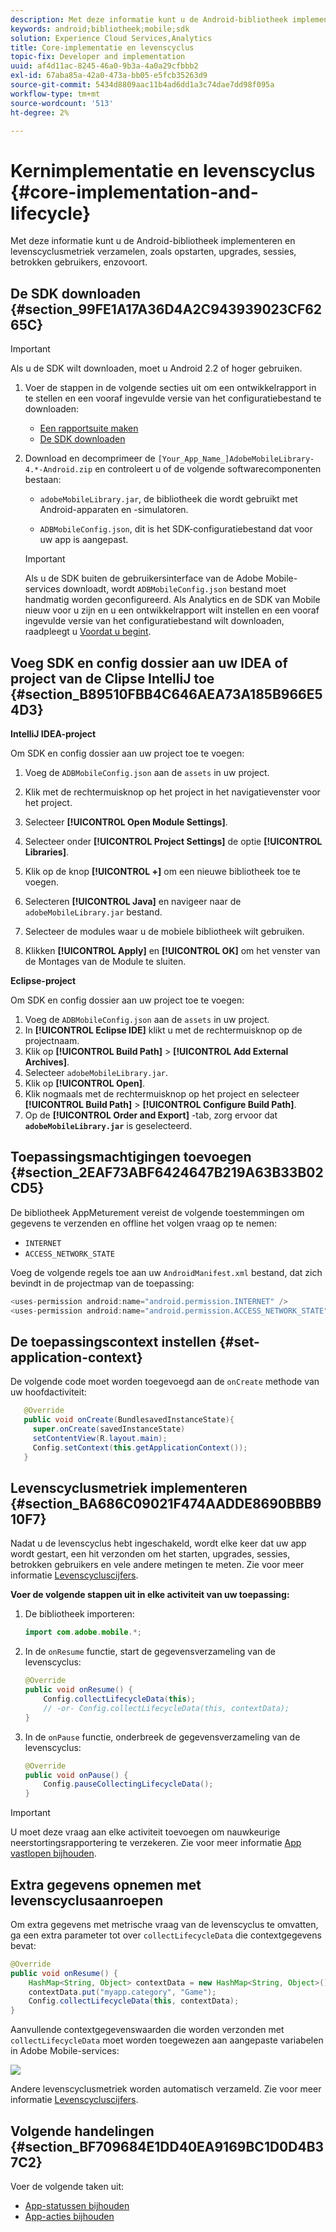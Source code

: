 ```yaml
---
description: Met deze informatie kunt u de Android-bibliotheek implementeren en levenscyclusmetriek verzamelen, zoals opstarten, upgrades, sessies, betrokken gebruikers, enzovoort.
keywords: android;bibliotheek;mobile;sdk
solution: Experience Cloud Services,Analytics
title: Core-implementatie en levenscyclus
topic-fix: Developer and implementation
uuid: af4d11ac-8245-46a0-9b3a-4a0a29cfbbb2
exl-id: 67aba85a-42a0-473a-bb05-e5fcb35263d9
source-git-commit: 5434d8809aac11b4ad6dd1a3c74dae7dd98f095a
workflow-type: tm+mt
source-wordcount: '513'
ht-degree: 2%

---
```


# Kernimplementatie en levenscyclus {#core-implementation-and-lifecycle}

Met deze informatie kunt u de Android-bibliotheek implementeren en levenscyclusmetriek verzamelen, zoals opstarten, upgrades, sessies, betrokken gebruikers, enzovoort.

## De SDK downloaden {#section_99FE1A17A36D4A2C943939023CF6265C}

>[!IMPORTANT]
>
>Als u de SDK wilt downloaden, moet u Android 2.2 of hoger gebruiken.

1. Voer de stappen in de volgende secties uit om een ontwikkelrapport in te stellen en een vooraf ingevulde versie van het configuratiebestand te downloaden:

   * [Een rapportsuite maken](/help/android/getting-started/requirements.md)
   * [De SDK downloaden](/help/android/getting-started/requirements.md)

1. Download en decomprimeer de `[Your_App_Name_]AdobeMobileLibrary-4.*-Android.zip` en controleert u of de volgende softwarecomponenten bestaan:

   * `adobeMobileLibrary.jar`, de bibliotheek die wordt gebruikt met Android-apparaten en -simulatoren.

   * `ADBMobileConfig.json`, dit is het SDK-configuratiebestand dat voor uw app is aangepast.
   >[!IMPORTANT]
   >
   >Als u de SDK buiten de gebruikersinterface van de Adobe Mobile-services downloadt, wordt `ADBMobileConfig.json` bestand moet handmatig worden geconfigureerd. Als Analytics en de SDK van Mobile nieuw voor u zijn en u een ontwikkelrapport wilt instellen en een vooraf ingevulde versie van het configuratiebestand wilt downloaden, raadpleegt u [Voordat u begint](/help/android/getting-started/requirements.md).

## Voeg SDK en config dossier aan uw IDEA of project van de Clipse IntelliJ toe {#section_B89510FBB4C646AEA73A185B966E54D3}

**IntelliJ IDEA-project**

Om SDK en config dossier aan uw project toe te voegen:

1. Voeg de `ADBMobileConfig.json` aan de `assets` in uw project.

1. Klik met de rechtermuisknop op het project in het navigatievenster voor het project.
1. Selecteer **[!UICONTROL Open Module Settings]**.
1. Selecteer onder **[!UICONTROL Project Settings]** de optie **[!UICONTROL Libraries]**.
1. Klik op de knop **[!UICONTROL +]** om een nieuwe bibliotheek toe te voegen.
1. Selecteren **[!UICONTROL Java]** en navigeer naar de `adobeMobileLibrary.jar` bestand.
1. Selecteer de modules waar u de mobiele bibliotheek wilt gebruiken.
1. Klikken **[!UICONTROL Apply]** en **[!UICONTROL OK]** om het venster van de Montages van de Module te sluiten.

**Eclipse-project**

Om SDK en config dossier aan uw project toe te voegen:

1. Voeg de `ADBMobileConfig.json` aan de `assets` in uw project.
1. In **[!UICONTROL Eclipse IDE]** klikt u met de rechtermuisknop op de projectnaam.
1. Klik op  **[!UICONTROL Build Path]** > **[!UICONTROL Add External Archives]**.
1. Selecteer `adobeMobileLibrary.jar`.
1. Klik op **[!UICONTROL Open]**.
1. Klik nogmaals met de rechtermuisknop op het project en selecteer **[!UICONTROL Build Path]** > **[!UICONTROL Configure Build Path]**.
1. Op de **[!UICONTROL Order and Export]** -tab, zorg ervoor dat **`adobeMobileLibrary.jar`** is geselecteerd.

## Toepassingsmachtigingen toevoegen {#section_2EAF73ABF6424647B219A63B33B02CD5}

De bibliotheek AppMeturement vereist de volgende toestemmingen om gegevens te verzenden en offline het volgen vraag op te nemen:

* `INTERNET`
* `ACCESS_NETWORK_STATE`

Voeg de volgende regels toe aan uw `AndroidManifest.xml` bestand, dat zich bevindt in de projectmap van de toepassing:

```java
<uses-permission android:name="android.permission.INTERNET" /> 
<uses-permission android:name="android.permission.ACCESS_NETWORK_STATE" />
```

## De toepassingscontext instellen {#set-application-context}

De volgende code moet worden toegevoegd aan de `onCreate` methode van uw hoofdactiviteit:

```java
   @Override
   public void onCreate(BundlesavedInstanceState){
     super.onCreate(savedInstanceState)
     setContentView(R.layout.main);
     Config.setContext(this.getApplicationContext());
   }
```

## Levenscyclusmetriek implementeren {#section_BA686C09021F474AADDE8690BBB910F7}

Nadat u de levenscyclus hebt ingeschakeld, wordt elke keer dat uw app wordt gestart, een hit verzonden om het starten, upgrades, sessies, betrokken gebruikers en vele andere metingen te meten. Zie voor meer informatie [Levenscycluscijfers](/help/android/metrics.md).

**Voer de volgende stappen uit in elke activiteit van uw toepassing:**

1. De bibliotheek importeren:

   ```java
   import com.adobe.mobile.*;
   ```

1. In de `onResume` functie, start de gegevensverzameling van de levenscyclus:

   ```java
   @Override 
   public void onResume() { 
       Config.collectLifecycleData(this); 
       // -or- Config.collectLifecycleData(this, contextData); 
   }
   ```

1. In de `onPause` functie, onderbreek de gegevensverzameling van de levenscyclus:

   ```java
   @Override 
   public void onPause() { 
       Config.pauseCollectingLifecycleData(); 
   }
   ```

>[!IMPORTANT]
>
>U moet deze vraag aan elke activiteit toevoegen om nauwkeurige neerstortingsrapportering te verzekeren. Zie voor meer informatie [App vastlopen bijhouden](/help/android/analytics-main/crashes.md).

## Extra gegevens opnemen met levenscyclusaanroepen

Om extra gegevens met metrische vraag van de levenscyclus te omvatten, ga een extra parameter tot over `collectLifecycleData` die contextgegevens bevat:

```java
@Override 
public void onResume() {
    HashMap<String, Object> contextData = new HashMap<String, Object>(); 
    contextData.put("myapp.category", "Game"); 
    Config.collectLifecycleData(this, contextData); 
}
```

Aanvullende contextgegevenswaarden die worden verzonden met `collectLifecycleData` moet worden toegewezen aan aangepaste variabelen in Adobe Mobile-services:

![](assets/map-variable-lifecycle.png)

Andere levenscyclusmetriek worden automatisch verzameld. Zie voor meer informatie [Levenscycluscijfers](/help/android/metrics.md).

## Volgende handelingen {#section_BF709684E1DD40EA9169BC1D0D4B37C2}

Voer de volgende taken uit:

* [App-statussen bijhouden](/help/android/analytics-main/states.md)
* [App-acties bijhouden](/help/android/analytics-main/actions.md)
